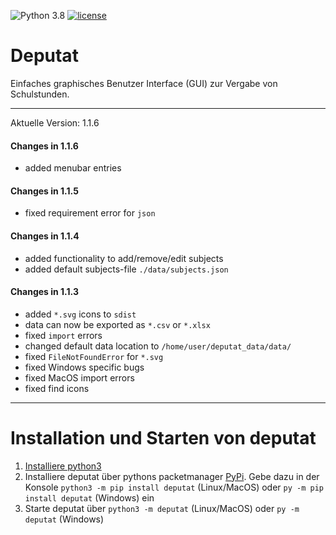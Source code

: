 ![Python 3.8](https://img.shields.io/badge/python-3.8-green.svg)
[![license](https://img.shields.io/github/license/mashape/apistatus.svg?maxAge=2592000)](https://github.com/leonfrcom/ErroRCalcS/blob/master/LICENSE)

# Deputat
Einfaches graphisches Benutzer Interface (GUI) zur Vergabe von Schulstunden.
____
Aktuelle Version: 1.1.6
#### Changes in 1.1.6
- added menubar entries
#### Changes in 1.1.5
- fixed requirement error for ```json```
#### Changes in 1.1.4
- added functionality to add/remove/edit subjects
- added default subjects-file ```./data/subjects.json```
#### Changes in 1.1.3
- added ```*.svg``` icons to ```sdist```
- data can now be exported as ```*.csv``` or ```*.xlsx```
- fixed ```import``` errors
- changed default data location to ```/home/user/deputat_data/data/```
- fixed ```FileNotFoundError``` for ```*.svg```
- fixed Windows specific bugs
- fixed MacOS import errors
- fixed find icons
____

# Installation und Starten von deputat
1. [Installiere python3](https://github.com/lfreist/deputat/blob/master/infos/install_python.md)
2. Installiere deputat über pythons packetmanager [PyPi](https://pypi.org/). Gebe dazu
in der Konsole ```python3 -m pip install deputat``` (Linux/MacOS) oder ```py -m pip install deputat``` (Windows) ein
3. Starte deputat über ```python3 -m deputat``` (Linux/MacOS) oder ```py -m deputat``` (Windows)
